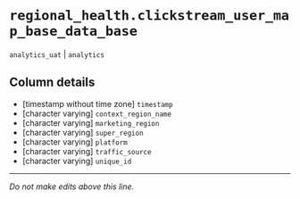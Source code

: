 # `regional_health.clickstream_user_map_base_data_base`
`analytics_uat` | `analytics`

## Column details
* [timestamp without time zone] `timestamp`
* [character varying] `context_region_name`
* [character varying] `marketing_region`
* [character varying] `super_region`
* [character varying] `platform`
* [character varying] `traffic_source`
* [character varying] `unique_id`

-------------------------------------------------------------------------------
*Do not make edits above this line.*
